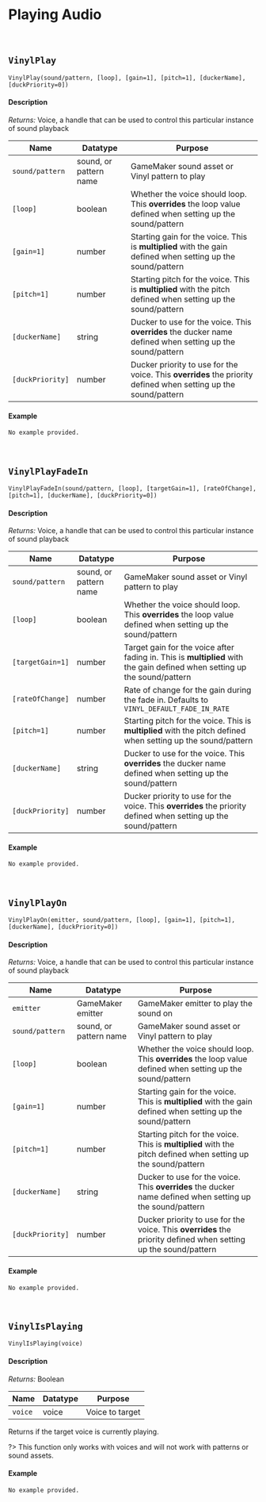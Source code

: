 # Playing Audio

&nbsp;

## `VinylPlay`

`VinylPlay(sound/pattern, [loop], [gain=1], [pitch=1], [duckerName], [duckPriority=0])`

<!-- tabs:start -->

#### **Description**

*Returns:* Voice, a handle that can be used to control this particular instance of sound playback

|Name            |Datatype              |Purpose                                                                                                        |
|----------------|----------------------|---------------------------------------------------------------------------------------------------------------|
|`sound/pattern` |sound, or pattern name|GameMaker sound asset or Vinyl pattern to play                                                                 |
|`[loop]`        |boolean               |Whether the voice should loop. This **overrides** the loop value defined when setting up the sound/pattern     |
|`[gain=1]`      |number                |Starting gain for the voice. This is **multiplied** with the gain defined when setting up the sound/pattern    |
|`[pitch=1]`     |number                |Starting pitch for the voice. This is **multiplied** with the pitch defined when setting up the sound/pattern  |
|`[duckerName]`  |string                |Ducker to use for the voice. This **overrides** the ducker name defined when setting up the sound/pattern      |
|`[duckPriority]`|number                |Ducker priority to use for the voice. This **overrides** the priority defined when setting up the sound/pattern|

#### **Example**

```gml
No example provided.
```

<!-- tabs:end -->

&nbsp;

## `VinylPlayFadeIn`

`VinylPlayFadeIn(sound/pattern, [loop], [targetGain=1], [rateOfChange], [pitch=1], [duckerName], [duckPriority=0])`

<!-- tabs:start -->

#### **Description**

*Returns:* Voice, a handle that can be used to control this particular instance of sound playback

|Name            |Datatype              |Purpose                                                                                                                  |
|----------------|----------------------|-------------------------------------------------------------------------------------------------------------------------|
|`sound/pattern` |sound, or pattern name|GameMaker sound asset or Vinyl pattern to play                                                                           |
|`[loop]`        |boolean               |Whether the voice should loop. This **overrides** the loop value defined when setting up the sound/pattern               |
|`[targetGain=1]`|number                |Target gain for the voice after fading in. This is **multiplied** with the gain defined when setting up the sound/pattern|
|`[rateOfChange]`|number                |Rate of change for the gain during the fade in. Defaults to `VINYL_DEFAULT_FADE_IN_RATE`                                 |
|`[pitch=1]`     |number                |Starting pitch for the voice. This is **multiplied** with the pitch defined when setting up the sound/pattern            |
|`[duckerName]`  |string                |Ducker to use for the voice. This **overrides** the ducker name defined when setting up the sound/pattern                |
|`[duckPriority]`|number                |Ducker priority to use for the voice. This **overrides** the priority defined when setting up the sound/pattern          |

#### **Example**

```gml
No example provided.
```

<!-- tabs:end -->

&nbsp;

## `VinylPlayOn`

`VinylPlayOn(emitter, sound/pattern, [loop], [gain=1], [pitch=1], [duckerName], [duckPriority=0])`

<!-- tabs:start -->

#### **Description**

*Returns:* Voice, a handle that can be used to control this particular instance of sound playback

|Name            |Datatype              |Purpose                                                                                                        |
|----------------|----------------------|---------------------------------------------------------------------------------------------------------------|
|`emitter`       |GameMaker emitter     |GameMaker emitter to play the sound on                                                                         |
|`sound/pattern` |sound, or pattern name|GameMaker sound asset or Vinyl pattern to play                                                                 |
|`[loop]`        |boolean               |Whether the voice should loop. This **overrides** the loop value defined when setting up the sound/pattern     |
|`[gain=1]`      |number                |Starting gain for the voice. This is **multiplied** with the gain defined when setting up the sound/pattern    |
|`[pitch=1]`     |number                |Starting pitch for the voice. This is **multiplied** with the pitch defined when setting up the sound/pattern  |
|`[duckerName]`  |string                |Ducker to use for the voice. This **overrides** the ducker name defined when setting up the sound/pattern      |
|`[duckPriority]`|number                |Ducker priority to use for the voice. This **overrides** the priority defined when setting up the sound/pattern|

#### **Example**

```gml
No example provided.
```

<!-- tabs:end -->

&nbsp;

## `VinylIsPlaying`

`VinylIsPlaying(voice)`

<!-- tabs:start -->

#### **Description**

*Returns:* Boolean

|Name   |Datatype|Purpose                     |
|-------|--------|----------------------------|
|`voice`|voice   |Voice to target             |

Returns if the target voice is currently playing.

?> This function only works with voices and will not work with patterns or sound assets.

#### **Example**

```gml
No example provided.
```

<!-- tabs:end -->